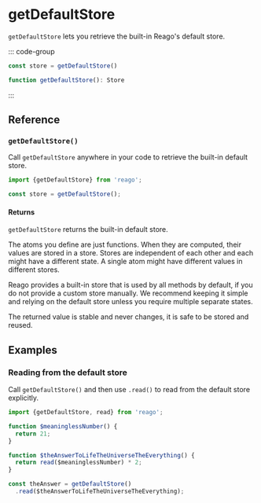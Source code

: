 # getDefaultStore

`getDefaultStore` lets you retrieve the built-in Reago's default store.

::: code-group
```ts [Syntax]
const store = getDefaultStore()
```

```ts [Types]
function getDefaultStore(): Store
```
:::


## Reference

### `getDefaultStore()`

Call `getDefaultStore` anywhere in your code to retrieve the built-in default store.

```ts
import {getDefaultStore} from 'reago';

const store = getDefaultStore();
```

#### Returns

`getDefaultStore` returns the built-in default store.

The atoms you define are just functions. When they are computed, their values are stored in a store.
Stores are independent of each other and each might have a different state. A single atom might have
different values in different stores.

Reago provides a built-in store that is used by all methods by default, if you do not provide
a custom store manually. We recommend keeping it simple and relying on the default store unless you require
multiple separate states.

The returned value is stable and never changes, it is safe to be stored and reused.


## Examples

### Reading from the default store

Call `getDefaultStore()` and then use `.read()` to read from the default store explicitly.

```ts
import {getDefaultStore, read} from 'reago';

function $meaninglessNumber() {
  return 21;
}

function $theAnswerToLifeTheUniverseTheEverything() {
  return read($meaninglessNumber) * 2;
}

const theAnswer = getDefaultStore()
  .read($theAnswerToLifeTheUniverseTheEverything);
```
